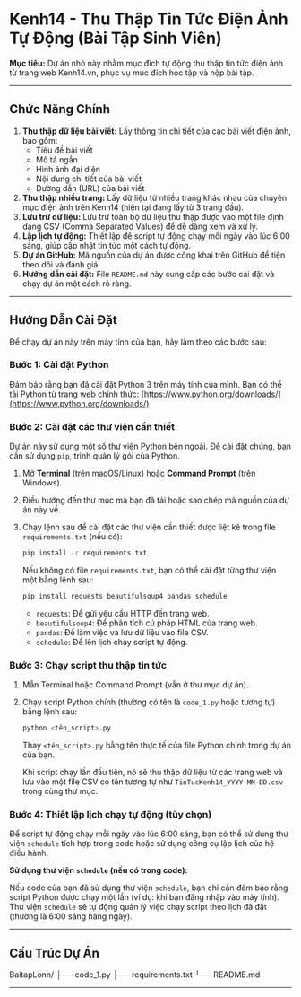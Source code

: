 # Kenh14 - Thu Thập Tin Tức Điện Ảnh Tự Động (Bài Tập Sinh Viên)

**Mục tiêu:** Dự án nhỏ này nhằm mục đích tự động thu thập tin tức điện ảnh từ trang web Kenh14.vn, phục vụ mục đích học tập và nộp bài tập.

---

## Chức Năng Chính

1.  **Thu thập dữ liệu bài viết:** Lấy thông tin chi tiết của các bài viết điện ảnh, bao gồm:
    * Tiêu đề bài viết
    * Mô tả ngắn
    * Hình ảnh đại diện
    * Nội dung chi tiết của bài viết
    * Đường dẫn (URL) của bài viết
2.  **Thu thập nhiều trang:** Lấy dữ liệu từ nhiều trang khác nhau của chuyên mục điện ảnh trên Kenh14 (hiện tại đang lấy từ 3 trang đầu).
3.  **Lưu trữ dữ liệu:** Lưu trữ toàn bộ dữ liệu thu thập được vào một file định dạng CSV (Comma Separated Values) để dễ dàng xem và xử lý.
4.  **Lập lịch tự động:** Thiết lập để script tự động chạy mỗi ngày vào lúc 6:00 sáng, giúp cập nhật tin tức một cách tự động.
5.  **Dự án GitHub:** Mã nguồn của dự án được công khai trên GitHub để tiện theo dõi và đánh giá.
6.  **Hướng dẫn cài đặt:** File `README.md` này cung cấp các bước cài đặt và chạy dự án một cách rõ ràng.

---

## Hướng Dẫn Cài Đặt

Để chạy dự án này trên máy tính của bạn, hãy làm theo các bước sau:

### Bước 1: Cài đặt Python

Đảm bảo rằng bạn đã cài đặt Python 3 trên máy tính của mình. Bạn có thể tải Python từ trang web chính thức: [https://www.python.org/downloads/](https://www.python.org/downloads/)

### Bước 2: Cài đặt các thư viện cần thiết

Dự án này sử dụng một số thư viện Python bên ngoài. Để cài đặt chúng, bạn cần sử dụng `pip`, trình quản lý gói của Python.

1.  Mở **Terminal** (trên macOS/Linux) hoặc **Command Prompt** (trên Windows).
2.  Điều hướng đến thư mục mà bạn đã tải hoặc sao chép mã nguồn của dự án này về.
3.  Chạy lệnh sau để cài đặt các thư viện cần thiết được liệt kê trong file `requirements.txt` (nếu có):

    ```bash
    pip install -r requirements.txt
    ```

    Nếu không có file `requirements.txt`, bạn có thể cài đặt từng thư viện một bằng lệnh sau:

    ```bash
    pip install requests beautifulsoup4 pandas schedule
    ```

    * `requests`: Để gửi yêu cầu HTTP đến trang web.
    * `beautifulsoup4`: Để phân tích cú pháp HTML của trang web.
    * `pandas`: Để làm việc và lưu dữ liệu vào file CSV.
    * `schedule`: Để lên lịch chạy script tự động.

### Bước 3: Chạy script thu thập tin tức

1.  Mẫn Terminal hoặc Command Prompt (vẫn ở thư mục dự án).
2.  Chạy script Python chính (thường có tên là `code_1.py` hoặc tương tự) bằng lệnh sau:

    ```bash
    python <tên_script>.py
    ```

    Thay `<tên_script>.py` bằng tên thực tế của file Python chính trong dự án của bạn.

    Khi script chạy lần đầu tiên, nó sẽ thu thập dữ liệu từ các trang web và lưu vào một file CSV có tên tương tự như `TinTucKenh14_YYYY-MM-DD.csv` trong cùng thư mục.

### Bước 4: Thiết lập lịch chạy tự động (tùy chọn)

Để script tự động chạy mỗi ngày vào lúc 6:00 sáng, bạn có thể sử dụng thư viện `schedule` tích hợp trong code hoặc sử dụng công cụ lập lịch của hệ điều hành.

**Sử dụng thư viện `schedule` (nếu có trong code):**

Nếu code của bạn đã sử dụng thư viện `schedule`, bạn chỉ cần đảm bảo rằng script Python được chạy một lần (ví dụ: khi bạn đăng nhập vào máy tính). Thư viện `schedule` sẽ tự động quản lý việc chạy script theo lịch đã đặt (thường là 6:00 sáng hàng ngày).

---

## Cấu Trúc Dự Án
BaitapLonn/
├── code_1.py
├── requirements.txt
└── README.md

---
